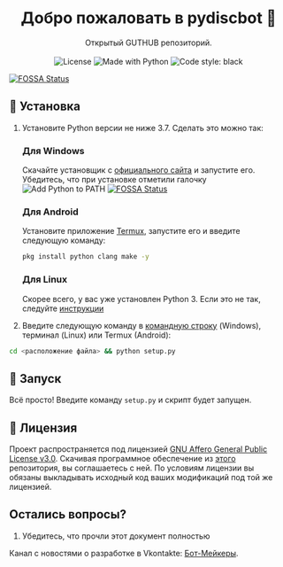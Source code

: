<h1 align="center">Добро пожаловать в pydiscbot 👋</h1>
<p align="center">
    Открытый GUTHUB репозиторий. 
    <br /><br />
    <img alt="License" src="https://img.shields.io/badge/License%3A-GNU%20Affero%20General%20Public%20License%20v3.0-brightgreen">
    <img alt="Made with Python" src="https://img.shields.io/badge/Made%20with-Python-%23FFD242?logo=python&logoColor=white">
    <img alt="Code style: black" src="https://img.shields.io/badge/code%20style-black-000000.svg"> 

</p>


[![FOSSA Status](https://app.fossa.com/api/projects/git%2Bgithub.com%2FBasefilespython%2Fpydiscbot.svg?type=large)](https://app.fossa.com/projects/git%2Bgithub.com%2FBasefilespython%2Fpydiscbot?ref=badge_large)

## 🚀 Установка

1. Установите Python версии не ниже 3.7. Сделать это можно так:

    <h3>Для Windows</h3>

    Скачайте установщик с [официального сайта](https://www.python.org/downloads/) и запустите его. Убедитесь, что при установке отметили галочку ![Add Python to PATH](https://user-images.githubusercontent.com/42045258/69171091-557d2780-0b0c-11ea-8adf-7f819357f041.png)
[![FOSSA Status](https://app.fossa.com/api/projects/git%2Bgithub.com%2FBasefilespython%2Fpydiscbot.svg?type=shield)](https://app.fossa.com/projects/git%2Bgithub.com%2FBasefilespython%2Fpydiscbot?ref=badge_shield)

    <h3>Для Android</h3>

    Установите приложение [Termux](https://play.google.com/store/apps/details?id=com.termux), запустите его и введите следующую команду:
     ```sh
     pkg install python clang make -y
     ```
     <h3>Для Linux</h3>

     Скорее всего, у вас уже установлен Python 3. Если это не так, следуйте [инструкции](https://realpython.com/installing-python/#linux)
     

2. Введите следующую команду в [командную строку](http://comp-profi.com/kak-vyzvat-komandnuyu-stroku-ili-konsol-windows/) (Windows), терминал (Linux) или Termux (Android):

```sh
cd <расположение файла> && python setup.py
```

## 🚩 Запуск

Всё просто! Введите команду `setup.py` и скрипт будет запущен.



## 📝 Лицензия
<!--- Не надо это удалять, пожалуйста 😐  -->
Проект распространяется под лицензией [GNU Affero General Public License v3.0](https://github.com/Basefilespython/pydiscbot/blob/main/LICENSE). Скачивая программное обеспечение из [этого](https://github.com/Basefilespython/pydiscbot) репозитория, вы соглашаетесь с ней. По условиям лицензии вы обязаны выкладывать исходный код ваших модификаций под той же лицензией.


## Остались вопросы?
1. Убедитесь, что прочли этот документ полностью


Канал с новостями о разработке в Vkontakte: [Бот-Мейкеры](https://vk.com/serving_antifem).